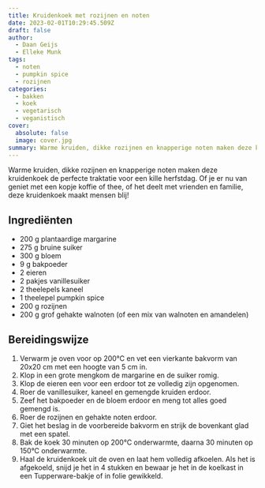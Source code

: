 ```yaml
---
title: Kruidenkoek met rozijnen en noten
date: 2023-02-01T10:29:45.509Z
draft: false
author:
  - Daan Geijs
  - Elleke Munk
tags:
  - noten
  - pumpkin spice
  - rozijnen
categories:
  - bakken
  - koek
  - vegetarisch
  - veganistisch
cover:
  absolute: false
  image: cover.jpg
summary: Warme kruiden, dikke rozijnen en knapperige noten maken deze kruidenkoek de perfecte traktatie voor een kille herfstdag. Of je er nu van geniet met een kopje koffie of thee, of het deelt met vrienden en familie, deze kruidenkoek maakt mensen blij!
---
```

Warme kruiden, dikke rozijnen en knapperige noten maken deze kruidenkoek de perfecte traktatie voor een kille herfstdag. Of je er nu van geniet met een kopje koffie of thee, of het deelt met vrienden en familie, deze kruidenkoek maakt mensen blij!
## Ingrediënten

- 200 g plantaardige margarine
- 275 g bruine suiker
- 300 g bloem
- 9 g bakpoeder
- 2 eieren
- 2 pakjes vanillesuiker
- 2 theelepels kaneel
- 1 theelepel pumpkin spice
- 200 g rozijnen
- 200 g grof gehakte walnoten (of een mix van walnoten en amandelen)

## Bereidingswijze

1. Verwarm je oven voor op 200°C en vet een vierkante bakvorm van 20x20 cm met een hoogte van 5 cm in.
2. Klop in een grote mengkom de margarine en de suiker romig.
3. Klop de eieren een voor een erdoor tot ze volledig zijn opgenomen.
4. Roer de vanillesuiker, kaneel en gemengde kruiden erdoor.
5. Zeef het bakpoeder en de bloem erdoor en meng tot alles goed gemengd is.
6. Roer de rozijnen en gehakte noten erdoor.
7. Giet het beslag in de voorbereide bakvorm en strijk de bovenkant glad met een spatel.
8. Bak de koek 30 minuten op 200°C onderwarmte, daarna 30 minuten op 150°C onderwarmte.
9. Haal de kruidenkoek uit de oven en laat hem volledig afkoelen. Als het is afgekoeld, snijd je het in 4 stukken en bewaar je het in de koelkast in een Tupperware-bakje of in folie gewikkeld.
